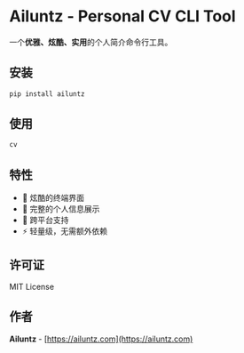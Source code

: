 # Ailuntz - Personal CV CLI Tool

一个**优雅、炫酷、实用**的个人简介命令行工具。

## 安装

```bash
pip install ailuntz
```

## 使用

```bash
cv
```

## 特性

- 🎨 炫酷的终端界面
- 💼 完整的个人信息展示
- 🌈 跨平台支持
- ⚡ 轻量级，无需额外依赖

## 许可证

MIT License

## 作者

**Ailuntz** - [https://ailuntz.com](https://ailuntz.com)
